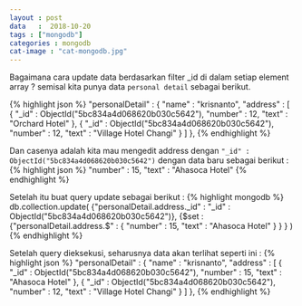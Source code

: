 ```yaml
---
layout : post
data   :  2018-10-20
tags : ["mongodb"]
categories : mongodb
cat-image : "cat-mongodb.jpg"
---
```


Bagaimana cara update data berdasarkan filter _id di dalam setiap element array ?
semisal kita punya data `personal detail` sebagai berikut.

{% highlight json %}
"personalDetail" : {
    "name" : "krisnanto",
    "address" : [
        {
            "_id" : ObjectId("5bc834a4d068620b030c5642"),
            "number" : 12,
            "text" : "Orchard Hotel"
        },
        {
            "_id" : ObjectId("5bc834a4d068620b030c5642"),
            "number" : 12,
            "text" : "Village Hotel Changi"
        }
    ]
},
{% endhighlight %}

Dan casenya adalah kita mau mengedit address dengan `"_id" : ObjectId("5bc834a4d068620b030c5642")` dengan data baru
sebagai berikut :
{% highlight json %}
"number" : 15,
"text" : "Ahasoca Hotel"
{% endhighlight %}

Setelah itu buat query update sebagai berikut :
{% highlight mongodb %}
db.collection.update(
   {"personalDetail.address._id" : "_id" : ObjectId("5bc834a4d068620b030c5642")},
   {$set : {"personalDetail.address.$" : {
                "number" : 15,
                "text" : "Ahasoca Hotel"
            }
        }
    }
)
{% endhighlight %}

Setelah query dieksekusi, seharusnya data akan terlihat seperti ini :
{% highlight json %}
"personalDetail" : {
    "name" : "krisnanto",
    "address" : [
        {
            "_id" : ObjectId("5bc834a4d068620b030c5642"),
            "number" : 15,
            "text" : "Ahasoca Hotel"
        },
        {
            "_id" : ObjectId("5bc834a4d068620b030c5642"),
            "number" : 12,
            "text" : "Village Hotel Changi"
        }
    ]
},
{% endhighlight %}





